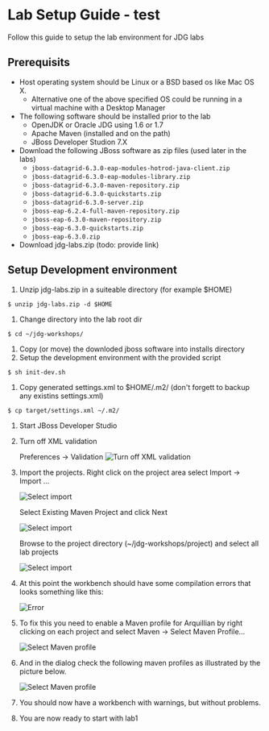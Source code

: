 # Lab Setup Guide - test

Follow this guide to setup the lab environment for JDG labs

## Prerequisits

* Host operating system should be Linux or a BSD based os like Mac OS X.
  * Alternative one of the above specified OS could be running in a virtual machine with a Desktop Manager
* The following software should be installed prior to the lab
  * OpenJDK or Oracle JDG using 1.6 or 1.7
  * Apache Maven (installed and on the path)
  * JBoss Developer Studion 7.X
* Download the following JBoss software as zip files (used later in the labs)
  * `jboss-datagrid-6.3.0-eap-modules-hotrod-java-client.zip`
  * `jboss-datagrid-6.3.0-eap-modules-library.zip`
  * `jboss-datagrid-6.3.0-maven-repository.zip`
  * `jboss-datagrid-6.3.0-quickstarts.zip`
  * `jboss-datagrid-6.3.0-server.zip`
  * `jboss-eap-6.2.4-full-maven-repository.zip`
  * `jboss-eap-6.3.0-maven-repository.zip`
  * `jboss-eap-6.3.0-quickstarts.zip`
  * `jboss-eap-6.3.0.zip`
* Download jdg-labs.zip (todo: provide link)

## Setup Development environment
1. Unzip jdg-labs.zip in a suiteable directory (for example $HOME)

  `$ unzip jdg-labs.zip -d $HOME`


1. Change directory into the lab root dir

  `$ cd ~/jdg-workshops/`

1. Copy (or move) the downloded jboss software into installs directory
1. Setup the development environment with the provided script

  `$ sh init-dev.sh`
  
1. Copy generated settings.xml to $HOME/.m2/ (don't forgett to backup any existins settings.xml)

  `$ cp target/settings.xml ~/.m2/`
  
1. Start JBoss Developer Studio
1. Turn off XML validation
 
 	Preferences -> Validation 
  	![Turn off XML validation](images/lab-guide-image-1.png)

1. Import the projects. Right click on the project area select Import -> Import ...

 	![Select import](images/lab-guide-image-2.png)
 
 	Select Existing Maven Project and click Next
 	
 	![Select import](images/lab-guide-image-3.png)
 
 	Browse to the project directory (~/jdg-workshops/project) and select all lab projects
 
	![Select import](images/lab-guide-image-4.png)
 
1. At this point the workbench should have some compilation errors that looks something like this: 

	![Error](images/lab-guide-image-5.png)
 
1. To fix this you need to enable a Maven profile for Arquillian by right clicking on each project and select Maven -> Select Maven Profile...

 	![Select Maven profile](images/lab-guide-image-6.png)

1. And in the dialog check the following maven profiles as illustrated by the picture below.

 	![Select Maven profile](images/lab-guide-image-7.png)

1. You should now have a workbench with warnings, but without problems.
1. You are now ready to start with lab1

